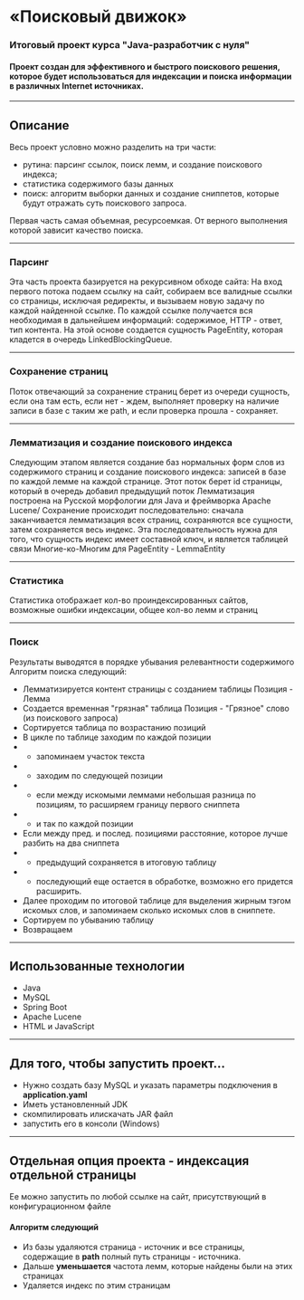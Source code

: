 # «Поисковый движок»

### Итоговый проект курса "Java-разработчик с нуля"

#### Проект создан для  эффективного и быстрого поискового решения, которое будет использоваться для индексации и поиска информации в различных Internet источниках.

---

## Описание

Весь проект условно можно разделить на три части:
- рутина: парсинг ссылок, поиск лемм, и создание поискового индекса;
- статистика содержимого базы данных
- поиск: алгоритм выборки данных и создание сниппетов, которые будут отражать суть поискового запроса.
 
Первая часть самая объемная, ресурсоемкая. От верного выполнения которой зависит качество поиска.

---
### Парсинг

Эта часть проекта базируется на рекурсивном обходе сайта: На вход первого потока подаем ссылку на сайт,
собираем все валидные ссылки со страницы, исключая редиректы, и вызываем новую задачу по каждой найденной ссылке.
По каждой ссылке получается вся необходимая в дальнейшем информаций: содержимое, HTTP - ответ, тип контента.
На этой основе создается сущность PageEntity, которая кладется в очередь LinkedBlockingQueue.

---
### Сохранение страниц
Поток отвечающий за сохранение страниц берет из очереди сущность, если она там есть, если нет - ждем, выполняет проверку на наличие записи в базе с таким же path, и если проверка прошла - сохраняет.

---
### Лемматизация и создание поискового индекса
Следующим этапом является создание баз нормальных форм слов из содержимого страниц и создание поискового индекса: записей в базе по каждой лемме на каждой странице.
Этот поток берет id страницы, который в очередь добавил предыдущий поток
Лемматизация построена на Русской морфологии для Java и фреймворка Apache Lucene/
Сохранение происходит последовательно: сначала заканчивается лемматизация всех страниц, сохраняются все сущности, затем сохраняется весь индекс.
Эта последовательность нужна для того, что сущность индекс имеет составной ключ, и является таблицей связи Многие-ко-Многим для PageEntity - LemmaEntity

---
### Статистика
Статистика отображает кол-во проиндексированных сайтов, возможные ошибки индексации, общее кол-во лемм и страниц

---
### Поиск
Результаты выводятся в порядке убывания релевантности содержимого
Алгоритм поиска следующий:
+ Лемматизируется контент страницы с созданием таблицы Позиция - Лемма
+ Создается временная "грязная" таблица Позиция - "Грязное" слово (из поискового запроса)
+ Сортируется таблица по возрастанию позиций
+ В цикле по таблице заходим по каждой позиции 
+ + запоминаем участок текста
+ + заходим по следующей позиции
+ + если между искомыми леммами небольшая разница по позициям, то расширяем границу первого сниппета
+ + и так по каждой позиции
+ Eсли между пред. и послед. позициями расстояние, которое лучше разбить на два сниппета
+ + предыдущий сохраняется в итоговую таблицу
+ + последующий еще остается в обработке, возможно его придется расширить.
+ Далее проходим по итоговой таблице для выделения жирным тэгом искомых слов, и запоминаем сколько искомых слов в сниппете.
+ Сортируем по убыванию таблицу
+ Возвращаем
---
## Использованные технологии
- Java
- MySQL
- Spring Boot
- Apache Lucene
- HTML и JavaScript
---
## Для того, чтобы запустить проект...
+ Нужно создать базу MySQL и указать параметры подключения в **application.yaml**
+ Иметь установленный JDK
+ скомпилировать илискачать JAR файл
+ запустить его в консоли (Windows)

---
## Отдельная опция проекта - индексация отдельной страницы
Ее можно запустить по любой ссылке на сайт, присутствующий в конфигурационном файле
#### Алгоритм следующий
+ Из базы удаляются страница - источник и все страницы, содержащие в __path__ полный путь страницы - источника.
+ Дальше **уменьшается** частота лемм, которые найдены были на этих страницах
+ Удаляется индекс по этим страницам




